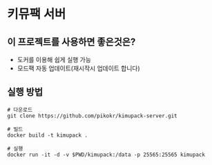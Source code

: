 # 키뮤팩 서버

## 이 프로젝트를 사용하면 좋은것은?

- 도커를 이용해 쉽게 실행 가능
- 모드팩 자동 업데이트(재시작시 업데이트 합니다)

## 실행 방법

```
# 다운로드
git clone https://github.com/pikokr/kimupack-server.git

# 빌드
docker build -t kimupack .

# 실행
docker run -it -d -v $PWD/kimupack:/data -p 25565:25565 kimupack
```

